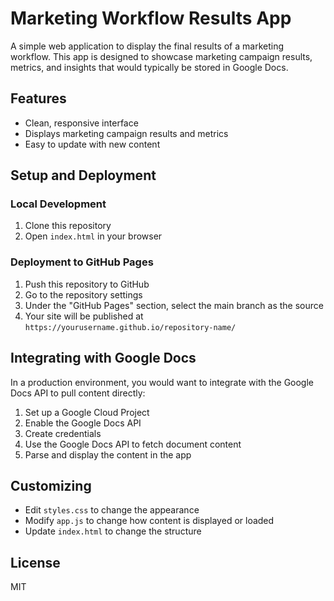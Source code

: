 # Marketing Workflow Results App

A simple web application to display the final results of a marketing workflow. This app is designed to showcase marketing campaign results, metrics, and insights that would typically be stored in Google Docs.

## Features

- Clean, responsive interface
- Displays marketing campaign results and metrics
- Easy to update with new content

## Setup and Deployment

### Local Development

1. Clone this repository
2. Open `index.html` in your browser

### Deployment to GitHub Pages

1. Push this repository to GitHub
2. Go to the repository settings
3. Under the "GitHub Pages" section, select the main branch as the source
4. Your site will be published at `https://yourusername.github.io/repository-name/`

## Integrating with Google Docs

In a production environment, you would want to integrate with the Google Docs API to pull content directly:

1. Set up a Google Cloud Project
2. Enable the Google Docs API
3. Create credentials
4. Use the Google Docs API to fetch document content
5. Parse and display the content in the app

## Customizing

- Edit `styles.css` to change the appearance
- Modify `app.js` to change how content is displayed or loaded
- Update `index.html` to change the structure

## License

MIT
